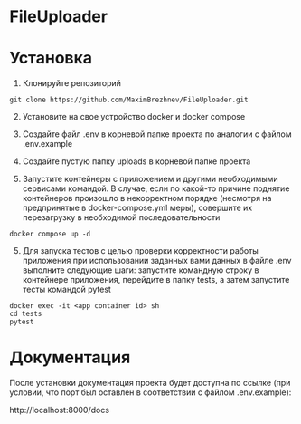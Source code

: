 # FileUploader

# Установка

1. Клонируйте репозиторий
```
git clone https://github.com/MaximBrezhnev/FileUploader.git
```


2. Установите на свое устройство docker и docker compose


3. Создайте файл .env в корневой папке проекта по аналогии с файлом .env.example

4. Создайте пустую папку uploads в корневой папке проекта

4. Запустите контейнеры с приложением и другими необходимыми сервисами командой.
В случае, если по какой-то причине поднятие контейнеров произошло в некорректном порядке (несмотря на предпринятые в docker-compose.yml меры),
совершите их перезагрузку в необходимой последовательности
```
docker compose up -d
```

5. Для запуска тестов с целью проверки корректности работы
приложения при использовании заданных вами данных в файле .env выполните
следующие шаги: запустите командную строку в контейнере приложения,
перейдите в папку tests, а затем запустите тесты командой pytest
```
docker exec -it <app container id> sh
cd tests
pytest
```

# Документация

После установки документация проекта будет доступна по ссылке
(при условии, что порт был оставлен в соответствии с файлом
.env.example):

http://localhost:8000/docs

